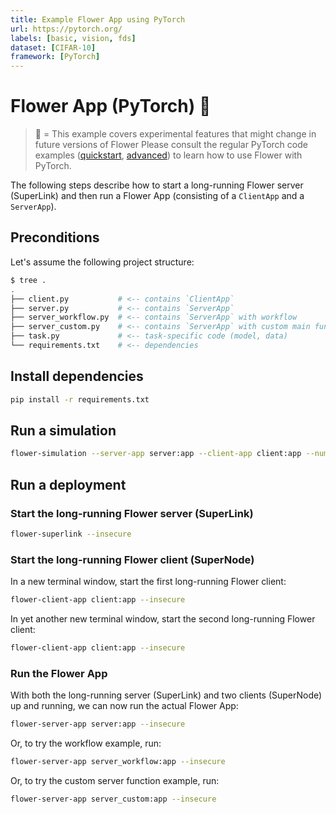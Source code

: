 ```yaml
---
title: Example Flower App using PyTorch
url: https://pytorch.org/
labels: [basic, vision, fds]
dataset: [CIFAR-10]
framework: [PyTorch]
---
```


# Flower App (PyTorch) 🧪

> 🧪 = This example covers experimental features that might change in future versions of Flower
> Please consult the regular PyTorch code examples ([quickstart](https://github.com/adap/flower/tree/main/examples/quickstart-pytorch), [advanced](https://github.com/adap/flower/tree/main/examples/advanced-pytorch)) to learn how to use Flower with PyTorch.

The following steps describe how to start a long-running Flower server (SuperLink) and then run a Flower App (consisting of a `ClientApp` and a `ServerApp`).

## Preconditions

Let's assume the following project structure:

```bash
$ tree .
.
├── client.py           # <-- contains `ClientApp`
├── server.py           # <-- contains `ServerApp`
├── server_workflow.py  # <-- contains `ServerApp` with workflow
├── server_custom.py    # <-- contains `ServerApp` with custom main function
├── task.py             # <-- task-specific code (model, data)
└── requirements.txt    # <-- dependencies
```

## Install dependencies

```bash
pip install -r requirements.txt
```

## Run a simulation

```bash
flower-simulation --server-app server:app --client-app client:app --num-supernodes 2
```

## Run a deployment

### Start the long-running Flower server (SuperLink)

```bash
flower-superlink --insecure
```

### Start the long-running Flower client (SuperNode)

In a new terminal window, start the first long-running Flower client:

```bash
flower-client-app client:app --insecure
```

In yet another new terminal window, start the second long-running Flower client:

```bash
flower-client-app client:app --insecure
```

### Run the Flower App

With both the long-running server (SuperLink) and two clients (SuperNode) up and running, we can now run the actual Flower App:

```bash
flower-server-app server:app --insecure
```

Or, to try the workflow example, run:

```bash
flower-server-app server_workflow:app --insecure
```

Or, to try the custom server function example, run:

```bash
flower-server-app server_custom:app --insecure
```
